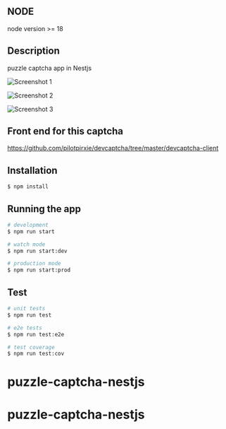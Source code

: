 ## NODE
  node version >= 18


## Description

puzzle captcha app in Nestjs

![Screenshot 1](img/s1.png)

![Screenshot 2](img/s2.png)

![Screenshot 3](img/s3.png)


## Front end for this captcha

https://github.com/pilotpirxie/devcaptcha/tree/master/devcaptcha-client

## Installation

```bash
$ npm install
```

## Running the app

```bash
# development
$ npm run start

# watch mode
$ npm run start:dev

# production mode
$ npm run start:prod
```

## Test

```bash
# unit tests
$ npm run test

# e2e tests
$ npm run test:e2e

# test coverage
$ npm run test:cov
```

# puzzle-captcha-nestjs
# puzzle-captcha-nestjs
